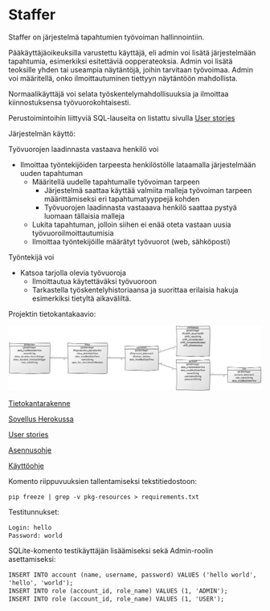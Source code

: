 # Staffer

Staffer on järjestelmä tapahtumien työvoiman hallinnointiin.

Pääkäyttäjäoikeuksilla varustettu käyttäjä, eli admin voi lisätä järjestelmään tapahtumia, esimerkiksi esitettäviä oopperateoksia. Admin voi lisätä teoksille yhden tai useampia näytäntöjä, joihin tarvitaan työvoimaa. Admin voi määritellä, onko ilmoittautuminen tiettyyn näytäntöön mahdollista. 

Normaalikäyttäjä voi selata työskentelymahdollisuuksia ja ilmoittaa kiinnostuksensa työvuorokohtaisesti. 

Perustoimintoihin liittyviä SQL-lauseita on listattu sivulla [User stories](https://github.com/vlappala/Staffer/tree/master/documentation/userstories.md)

Järjestelmän käyttö:

Työvuorojen laadinnasta vastaava henkilö voi

* Ilmoittaa työntekijöiden tarpeesta henkilöstölle lataamalla järjestelmään uuden tapahtuman
  * Määritellä uudelle tapahtumalle työvoiman tarpeen
    * Järjestelmä saattaa käyttää valmiita malleja työvoiman tarpeen määrittämiseksi eri tapahtumatyyppejä kohden
    * Työvuorojen laadinnasta vastaaava henkilö saattaa pystyä luomaan tällaisia malleja
  * Lukita tapahtuman, jolloin siihen ei enää oteta vastaan uusia työvuoroilmoittautumisia
  * Ilmoittaa työntekijöille määrätyt työvuorot (web, sähköposti)

Työntekijä voi

* Katsoa tarjolla olevia työvuoroja
  * Ilmoittautua käytettäväksi työvuoroon
  * Tarkastella työskentelyhistoriaansa ja suorittaa erilaisia hakuja esimerkiksi tietyltä aikaväliltä.


  
Projektin tietokantakaavio:

![Tietokantakaavio](https://github.com/vlappala/Staffer/blob/master/documentation/DBChart.jpg)

[Tietokantarakenne](https://github.com/vlappala/Staffer/blob/master/documentation/dbstructure.md)

[Sovellus Herokussa](http://tsoha-staffer.herokuapp.com/)

[User stories](https://github.com/vlappala/Staffer/tree/master/documentation/userstories.md)

[Asennusohje](https://github.com/vlappala/Staffer/blob/master/documentation/installationguide.md)

[Käyttöohje](https://github.com/vlappala/Staffer/blob/master/documentation/userguide.md)

Komento riippuvuuksien tallentamiseksi tekstitiedostoon: 

    pip freeze | grep -v pkg-resources > requirements.txt
    
Testitunnukset:

    Login: hello
    Password: world
    
SQLite-komento testikäyttäjän lisäämiseksi sekä Admin-roolin asettamiseksi:

    INSERT INTO account (name, username, password) VALUES ('hello world', 'hello', 'world');
    INSERT INTO role (account_id, role_name) VALUES (1, 'ADMIN');
    INSERT INTO role (account_id, role_name) VALUES (1, 'USER');

    


